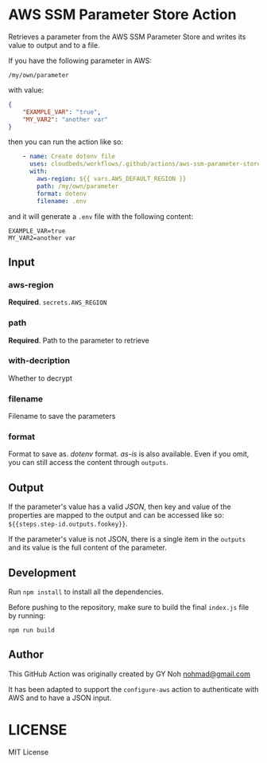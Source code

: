 # AWS SSM Parameter Store Action

Retrieves a parameter from the AWS SSM Parameter Store and writes its value to output and to a file.

If you have the following parameter in AWS:

`/my/own/parameter`

with value:

```json
{
    "EXAMPLE_VAR": "true",
    "MY_VAR2": "another var"
}
```

then you can run the action like so:

```yml
    - name: Create dotenv file
      uses: cloudbeds/workflows/.github/actions/aws-ssm-parameter-store-action@main
      with:
        aws-region: ${{ vars.AWS_DEFAULT_REGION }}
        path: /my/own/parameter
        format: dotenv
        filename: .env
```

and it will generate a `.env` file with the following content:

```
EXAMPLE_VAR=true
MY_VAR2=another var
```

## Input

### aws-region

**Required**. `secrets.AWS_REGION`

### path

**Required**. Path to the parameter to retrieve

### with-decription

Whether to decrypt

### filename

Filename to save the parameters

### format

Format to save as. *dotenv* format. *as-is* is also available. Even if you omit, you can still access the content through `outputs`.

## Output

If the parameter's value has a valid *JSON*, then key and value of the properties are mapped to the output and can be accessed like so: `${{steps.step-id.outputs.fookey}}`.

If the parameter's value is not JSON, there is a single item in the `outputs` and its value is the full content of the parameter.

## Development

Run `npm install` to install all the dependencies.

Before pushing to the repository, make sure to build the final `index.js` file by running:

```
npm run build
```

## Author

This GitHub Action was originally created by GY Noh <nohmad@gmail.com>

It has been adapted to support the `configure-aws` action to authenticate with AWS and to have a JSON input.

# LICENSE

MIT License
